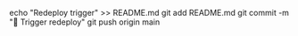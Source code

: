 echo "Redeploy trigger" >> README.md
git add README.md
git commit -m "🚀 Trigger redeploy"
git push origin main
